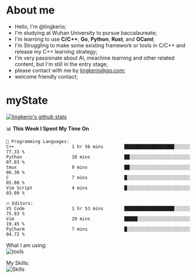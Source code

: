 # About me

- Hello, I'm @lingkerio; 
- I'm studying at Wuhan University to pursue baccalaureate;
- I'm learning to use **C/C++**, **Go**, **Python**, **Rust**, and **OCaml**;
- I'm Struggling to make some existing framework or tools in C/C++ and release my C++ learning strategy;
- I'm very passionate about AI, meachine learning and other related content, but I'm still in the entry stage;
- please contact with me by lingkerio@qq.com;
- welcome friendly contact;


# myState
[![lingkerio's github stats](https://github-readme-stats.vercel.app/api?username=lingkerio&count_private=true&show_icons=true&theme=radical "![lingkerio's github stats")](https://github.com/anuraghazra/github-readme-stats)

<!--[![Top Langs](https://github-readme-stats.vercel.app/api/top-langs/?username=lingkerio&layout=compact)](https://github.com/anuraghazra/github-readme-stats)-->

<!--START_SECTION:waka-->
📊 **This Week I Spent My Time On** 

```text
💬 Programming Languages: 
C++                      1 hr 56 mins        ███████████████████░░░░░░   77.33 % 
Python                   10 mins             ██░░░░░░░░░░░░░░░░░░░░░░░   07.03 % 
tmux                     9 mins              ██░░░░░░░░░░░░░░░░░░░░░░░   06.30 % 
C                        7 mins              █░░░░░░░░░░░░░░░░░░░░░░░░   05.08 % 
Vim Script               4 mins              █░░░░░░░░░░░░░░░░░░░░░░░░   03.09 % 

🔥 Editors: 
VS Code                  1 hr 53 mins        ███████████████████░░░░░░   75.83 % 
Vim                      29 mins             █████░░░░░░░░░░░░░░░░░░░░   19.45 % 
PyCharm                  7 mins              █░░░░░░░░░░░░░░░░░░░░░░░░   04.72 % 
```


<!--END_SECTION:waka-->

What I am using:  
![tools](https://skillicons.dev/icons?i=discord,twitter,gitlab,git,github,neovim,vim,md,matlab,stackoverflow,visualstudio,vscode)  


My Skills:  
![Skills](https://skillicons.dev/icons?i=bash,c,cpp,cmake,ocaml,docker,latex,go,html,v,codepen,java,linux,powershell,py,qt,regex,rust,php)  
